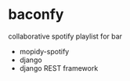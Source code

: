 # baconfy
collaborative spotify playlist for bar

- mopidy-spotify
- django
- django REST framework
